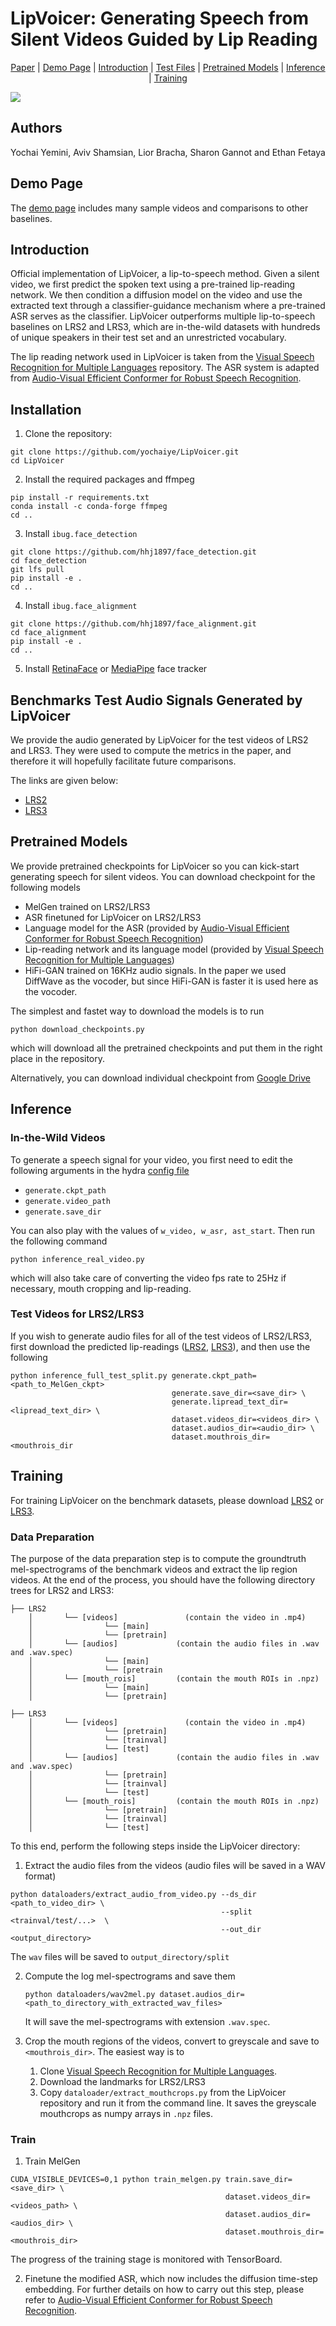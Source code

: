 # LipVoicer: Generating Speech from Silent Videos Guided by Lip Reading

<div align="center">

[Paper](https://openreview.net/pdf?id=ZZCPSC5OgD) |
[Demo Page](https://lipvoicer.github.io/) |
[Introduction](#introduction) |
[Test Files](#benchmarks-test-audio-signals-generated-by-lipvoicer) |
[Pretrained Models](#pretrained-models) |
[Inference](#inference) |
[Training](#training)

</div>

![](https://github.com/yochaiye/LipVoicer/blob/main/LipVoicer.jpg)

## Authors
Yochai Yemini, Aviv Shamsian, Lior Bracha, Sharon Gannot and Ethan Fetaya

## Demo Page
The [demo page](https://lipvoicer.github.io/) includes many sample videos and comparisons to other baselines.

## Introduction
Official implementation of LipVoicer, a lip-to-speech method. Given a silent video, we first predict the spoken text using a pre-trained lip-reading network. We then condition a diffusion model on the video and use the extracted text through a classifier-guidance mechanism where a pre-trained ASR serves as the classifier. LipVoicer outperforms multiple lip-to-speech baselines on LRS2 and LRS3, which are in-the-wild datasets with hundreds of unique speakers in their test set and an unrestricted vocabulary.

The lip reading network used in LipVoicer is taken from the [Visual Speech Recognition for Multiple Languages](https://github.com/mpc001/Visual_Speech_Recognition_for_Multiple_Languages) repository.
The ASR system is adapted from [Audio-Visual Efficient Conformer for Robust Speech Recognition](https://github.com/burchim/AVEC/tree/master).

## Installation
1. Clone the repository:
```
git clone https://github.com/yochaiye/LipVoicer.git
cd LipVoicer
```
2. Install the required packages and ffmpeg
```
pip install -r requirements.txt
conda install -c conda-forge ffmpeg
cd ..
```
3. Install `ibug.face_detection`
```
git clone https://github.com/hhj1897/face_detection.git
cd face_detection
git lfs pull
pip install -e .
cd ..
```
4. Install `ibug.face_alignment`
```
git clone https://github.com/hhj1897/face_alignment.git
cd face_alignment
pip install -e .
cd ..
```
5. Install [RetinaFace](https://pypi.org/project/retina-face/) or [MediaPipe](https://pypi.org/project/mediapipe/) face tracker
<!--6. Install ctcdecode for the ASR beam search
```
git clone --recursive https://github.com/parlance/ctcdecode.git
cd ctcdecode
pip install .
cd ..
```-->

## Benchmarks Test Audio Signals Generated by LipVoicer
We provide the audio generated by LipVoicer for the test videos of LRS2 and LRS3. They were used to compute the metrics in the paper, and therefore it will hopefully facilitate future comparisons.

The links are given below:
* [LRS2](https://drive.google.com/uc?id=15BgeaU-j4B-o9WfP-d-BSnnjslAxOHkt)
* [LRS3](https://drive.google.com/uc?id=1y4O3grI7uwnjN5GIoydrGhyvK63ptLSy)

## Pretrained Models
We provide pretrained checkpoints for LipVoicer so you can kick-start generating speech for silent videos. You can download checkpoint for the following models

* MelGen trained on LRS2/LRS3
* ASR finetuned for LipVoicer on LRS2/LRS3
* Language model for the ASR (provided by [Audio-Visual Efficient Conformer for Robust Speech Recognition](https://github.com/burchim/AVEC/tree/master))
* Lip-reading network and its language model (provided by [Visual Speech Recognition for Multiple Languages](https://github.com/mpc001/Visual_Speech_Recognition_for_Multiple_Languages))
* HiFi-GAN trained on 16KHz audio signals. In the paper we used DiffWave as the vocoder, but since HiFi-GAN is faster it is used here as the vocoder.

The simplest and fastet way to download the models is to run
```
python download_checkpoints.py
```
which will download all the pretrained checkpoints and put them in the right place in the repository. 

Alternatively, you can download individual checkpoint from [Google Drive](https://drive.google.com/drive/u/1/folders/1IdYw_jiKyfBdemiel6XD2rHkbIG12MbM)

## Inference
### In-the-Wild Videos
To generate a speech signal for your video, you first need to edit the following arguments in the hydra [config file](https://github.com/yochaiye/LipVoicer/blob/main/configs/config.yaml)

* `generate.ckpt_path`
* `generate.video_path`
* `generate.save_dir`

You can also play with the values of `w_video, w_asr, ast_start`. Then run the following command
```
python inference_real_video.py
```
which will also take care of converting the video fps rate to 25Hz if necessary, mouth cropping and lip-reading.

### Test Videos for LRS2/LRS3
If you wish to generate audio files for all of the test videos of LRS2/LRS3, first download the predicted lip-readings ([LRS2](https://drive.google.com/uc?id=1T4ZFGvW9643844BaOnJyo78-KN83h8Yf), [LRS3](https://drive.google.com/uc?id=https://drive.google.com/file/d/1sYs2MAmCF80GPK_kBieU2S5pOfJpcBei/view?usp=drive_link)), and then use the following
```
python inference_full_test_split.py generate.ckpt_path=<path_to_MelGen_ckpt>
                                    generate.save_dir=<save_dir> \
                                    generate.lipread_text_dir=<lipread_text_dir> \
                                    dataset.videos_dir=<videos_dir> \
                                    dataset.audios_dir=<audio_dir> \
                                    dataset.mouthrois_dir=<mouthrois_dir
```

## Training
For training LipVoicer on the benchmark datasets, please download [LRS2](https://www.robots.ox.ac.uk/~vgg/data/lip_reading/lrs2.html) or [LRS3](https://mmai.io/datasets/lip_reading/). 

### Data Preparation
The purpose of the data preparation step is to compute the groundtruth mel-spectrograms of the benchmark videos and extract the lip region videos.
At the end of the process, you should have the following directory trees for LRS2 and LRS3:

```
├── LRS2                          
    │       └── [videos]               (contain the video in .mp4)
    │                └── [main]
    │                └── [pretrain]
    │       └── [audios]             (contain the audio files in .wav and .wav.spec)
    │                └── [main]
    │                └── [pretrain
    │       └── [mouth_rois]         (contain the mouth ROIs in .npz)
    │                └── [main]
    │                └── [pretrain]

├── LRS3                          
    │       └── [videos]               (contain the video in .mp4)
    │                └── [pretrain]
    │                └── [trainval]
    │                └── [test]
    │       └── [audios]             (contain the audio files in .wav and .wav.spec)
    │                └── [pretrain]
    │                └── [trainval]
    │                └── [test]
    │       └── [mouth_rois]         (contain the mouth ROIs in .npz)
    │                └── [pretrain]
    │                └── [trainval]
    │                └── [test]
```

To this end, perform the following steps inside the LipVoicer directory:
1. Extract the audio files from the videos (audio files will be saved in a WAV format)
```
python dataloaders/extract_audio_from_video.py --ds_dir <path_to_video_dir> \
                                               --split <trainval/test/...>  \
                                               --out_dir <output_directory>
```
The `wav` files will be saved to `output_directory/split`

2. Compute the log mel-spectrograms and save them
   ```
   python dataloaders/wav2mel.py dataset.audios_dir=<path_to_directory_with_extracted_wav_files>
   ```
   It will save the mel-spectrograms with extension `.wav.spec`.

3. Crop the mouth regions of the videos, convert to greyscale and save to `<mouthrois_dir>`. The easiest way is to
    1. Clone [Visual Speech Recognition for Multiple Languages](https://github.com/mpc001/Visual_Speech_Recognition_for_Multiple_Languages).
    2. Download the landmarks for LRS2/LRS3
    3. Copy `dataloader/extract_mouthcrops.py` from the LipVoicer repository and run it from the command line. It saves the greyscale mouthcrops as numpy arrays in `.npz` files.

### Train
1. Train MelGen
```
CUDA_VISIBLE_DEVICES=0,1 python train_melgen.py train.save_dir=<save_dir> \
                                                dataset.videos_dir=<videos_path> \
                                                dataset.audios_dir=<audios_dir> \
                                                dataset.mouthrois_dir=<mouthrois_dir>
```
The progress of the training stage is monitored with TensorBoard.

2. Finetune the modified ASR, which now includes the diffusion time-step embedding.
For further details on how to carry out this step, please refer to [Audio-Visual Efficient Conformer for Robust Speech Recognition](https://github.com/burchim/AVEC/tree/master).

